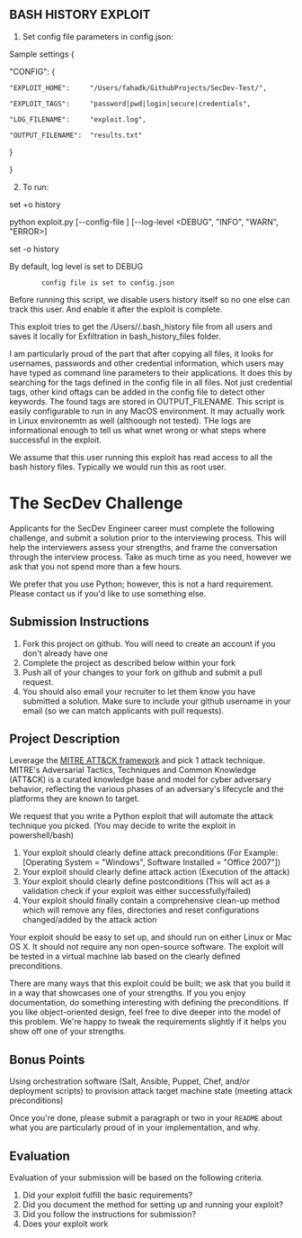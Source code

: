 BASH HISTORY EXPLOIT
--------------------------------------------------------------------
1) Set config file parameters in config.json:

Sample settings
{

  "CONFIG": {

    "EXPLOIT_HOME":     "/Users/fahadk/GithubProjects/SecDev-Test/",

    "EXPLOIT_TAGS":     "password|pwd|login|secure|credentials",

    "LOG_FILENAME":     "exploit.log",

    "OUTPUT_FILENAME":  "results.txt"

  }

}

2) To run:

set +o history

python exploit.py [--config-file <filename>] [--log-level <DEBUG", "INFO", "WARN", "ERROR>]

set -o history

By default, log level is set to DEBUG

            config file is set to config.json


Before running this script, we disable users history itself so no one else can track this user. And enable it after the exploit is complete.

This exploit tries to get the /Users/<username>/.bash_history file from all users and saves it locally for Exfiltration in bash_history_files folder.

I am particularly proud of the part that after copying all files, it looks for usernames, passwords and other credential information, which users may have typed as command line parameters to their applications. It does this by searching for the tags defined in the config file in all files. Not just credential tags, other kind oftags can be added in the config file to detect other keywords. The found tags are stored in OUTPUT_FILENAME.
This script is easily configurable to run in any MacOS environment. It may actually work in Linux environemtn as well (althoough not tested). THe logs are informational enough to tell us what wnet wrong or what steps where successful in the exploit.


We assume that this user running this exploit has read access to all the bash history files. Typically we would run this as root user.



# The SecDev Challenge
Applicants for the SecDev Engineer career must complete the following challenge, and submit a solution prior to the interviewing process. This will help the interviewers assess your strengths, and frame the conversation through the interview process. Take as much time as you need, however we ask that you not spend more than a few hours. 

We prefer that you use Python; however, this is not a hard requirement. Please contact us if you'd like to use something else.

## Submission Instructions
1. Fork this project on github. You will need to create an account if you don't already have one
1. Complete the project as described below within your fork
1. Push all of your changes to your fork on github and submit a pull request. 
1. You should also email your recruiter to let them know you have submitted a solution. Make sure to include your github username in your email (so we can match applicants with pull requests).

## Project Description
Leverage the [MITRE ATT&CK framework](https://attack.mitre.org/wiki/Main_Page) and pick 1 attack technique. MITRE's Adversarial Tactics, Techniques and Common Knowledge (ATT&CK) is a curated knowledge base and model for cyber adversary behavior, reflecting the various phases of an adversary's lifecycle and the platforms they are known to target.

We request that you write a Python exploit that will automate the attack technique you picked. (You may decide to write the exploit in powershell/bash)
1. Your exploit should clearly define attack preconditions (For Example: [Operating System = "Windows", Software Installed = "Office 2007"])
2. Your exploit should clearly define attack action (Execution of the attack)
3. Your exploit should clearly define postconditions (This will act as a validation check if your exploit was either successfully/failed)
4. Your exploit should finally contain a comprehensive clean-up method which will remove any files, directories and reset configurations changed/added by the attack action

Your exploit should be easy to set up, and should run on either Linux or Mac OS X. It should not require any non open-source software. The exploit will be tested in a virtual machine lab based on the clearly defined preconditions.

There are many ways that this exploit could be built; we ask that you build it in a way that showcases one of your strengths. If you you enjoy documentation, do something interesting with defining the preconditions. If you like object-oriented design, feel free to dive deeper into the model of this problem. We're happy to tweak the requirements slightly if it helps you show off one of your strengths.

## Bonus Points
Using orchestration software (Salt, Ansible, Puppet, Chef, and/or deployment scripts) to provision attack target machine state (meeting attack preconditions)

Once you're done, please submit a paragraph or two in your `README` about what you are particularly proud of in your implementation, and why.

## Evaluation
Evaluation of your submission will be based on the following criteria. 

1. Did your exploit fulfill the basic requirements?
2. Did you document the method for setting up and running your exploit?
3. Did you follow the instructions for submission?
4. Does your exploit work


